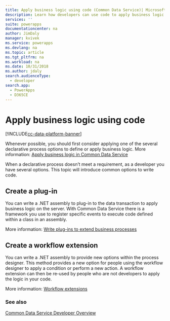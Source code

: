 ```yaml
---
title: Apply business logic using code (Common Data Service)| Microsoft Docs
description: Learn how developers can use code to apply business logic in Common Data Service.
services: ''
suite: powerapps
documentationcenter: na
author: JimDaly
manager: kvivek
ms.service: powerapps
ms.devlang: na
ms.topic: article
ms.tgt_pltfrm: na
ms.workload: na
ms.date: 10/31/2018
ms.author: jdaly
search.audienceType: 
  - developer
search.app: 
  - PowerApps
  - D365CE
---
```


# Apply business logic using code

[!INCLUDE[cc-data-platform-banner](../../includes/cc-data-platform-banner.md)]

Whenever possible, you should first consider applying one of the several declarative process options to define or apply business logic. More information: [Apply business logic in Common Data Service](../../maker/common-data-service/cds-processes.md)

When a declarative process doesn’t meet a requirement, as a developer you have several options. This topic will introduce common options to write code.

## Create a plug-in

You can write a .NET assembly to plug-in to the data transaction to apply business logic on the server. With Common Data Service there is a framework you use to register specific events to execute code defined within a class in an assembly. 

More information: [Write plug-ins to extend business processes](plug-ins.md)

## Create a workflow extension

You can write a .NET assembly to provide new options within the process designer. This method provides a new option for people using the workflow designer to apply a condition or perform a new action. A workflow extension can then be re-used by people who are not developers to apply the logic in your code.

More information: [Workflow extensions](workflow/workflow-extensions.md)

### See also

[Common Data Service Developer Overview](overview.md)
